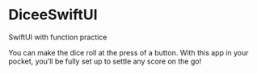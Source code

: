 # DiceeSwiftUI
SwiftUI with function practice

You can make the dice roll at the press of a button. With this app in your pocket, you’ll be fully set up to settle any score on the go!
